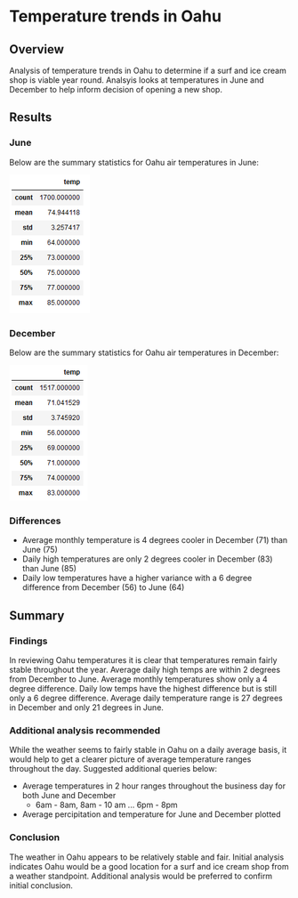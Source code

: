 # Temperature trends in Oahu

## Overview
Analysis of temperature trends in Oahu to determine if a surf and ice cream shop is viable year round. Analsyis looks at temperatures in June and December to help inform decision of opening a new shop.

## Results
### June
Below are the summary statistics for Oahu air temperatures in June:

![June_temps](June_temps.png)

### December
Below are the summary statistics for Oahu air temperatures in December:

![Dec_temps](Dec_temps.png)

### Differences
* Average monthly temperature is 4 degrees cooler in December (71) than June (75)
* Daily high temperatures are only 2 degrees cooler in December (83) than June (85)
* Daily low temperatures have a higher variance with a 6 degree difference from December (56) to June (64)

## Summary

### Findings
In reviewing Oahu temperatures it is clear that temperatures remain fairly stable throughout the year. Average daily high temps are within 2 degrees from December to June. Average monthly temperatures show only a 4 degree difference. Daily low temps have the highest difference but is still only a 6 degree difference. Average daily temperature range is 27 degrees in December and only 21 degrees in June.

### Additional analysis recommended
While the weather seems to fairly stable in Oahu on a daily average basis, it would help to get a clearer picture of average temperature ranges throughout the day. Suggested additional queries below:
* Average temperatures in 2 hour ranges throughout the business day for both June and December
  * 6am - 8am, 8am - 10 am ... 6pm - 8pm
* Average percipitation and temperature for June and December plotted

### Conclusion
The weather in Oahu appears to be relatively stable and fair. Initial analysis indicates Oahu would be a good location for a surf and ice cream shop from a weather standpoint. Additional analysis would be preferred to confirm initial conclusion.
